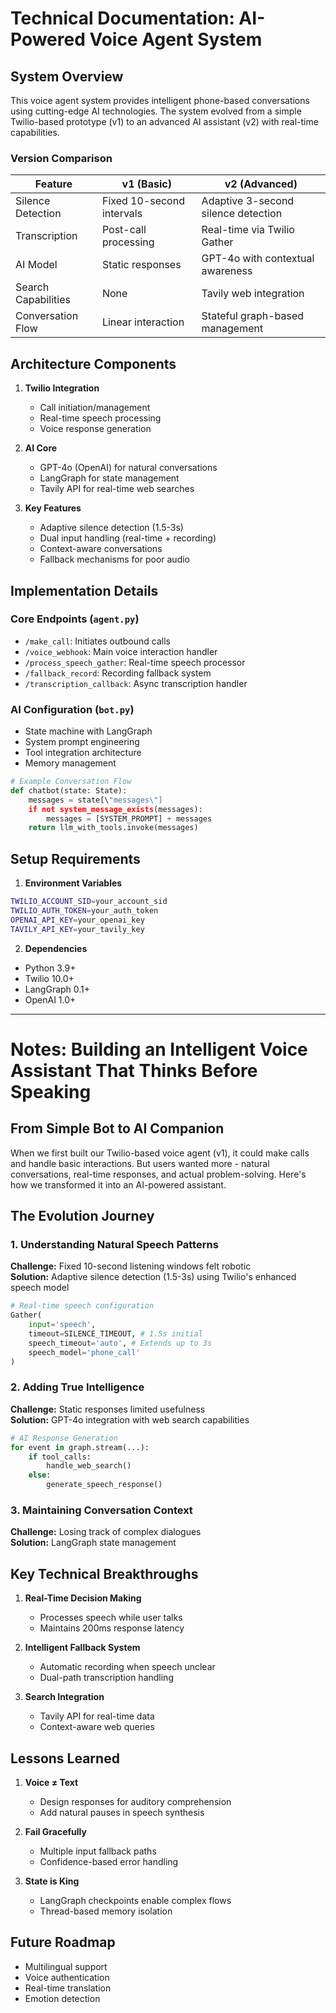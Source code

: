 # Technical Documentation: AI-Powered Voice Agent System

## System Overview

This voice agent system provides intelligent phone-based conversations using cutting-edge AI technologies. The system evolved from a simple Twilio-based prototype (v1) to an advanced AI assistant (v2) with real-time capabilities.

### Version Comparison

| Feature             | v1 (Basic)                | v2 (Advanced)                       |
| ------------------- | ------------------------- | ----------------------------------- |
| Silence Detection   | Fixed 10-second intervals | Adaptive 3-second silence detection |
| Transcription       | Post-call processing      | Real-time via Twilio Gather         |
| AI Model            | Static responses          | GPT-4o with contextual awareness    |
| Search Capabilities | None                      | Tavily web integration              |
| Conversation Flow   | Linear interaction        | Stateful graph-based management     |

## Architecture Components

1. **Twilio Integration**

   - Call initiation/management
   - Real-time speech processing
   - Voice response generation

2. **AI Core**

   - GPT-4o (OpenAI) for natural conversations
   - LangGraph for state management
   - Tavily API for real-time web searches

3. **Key Features**
   - Adaptive silence detection (1.5-3s)
   - Dual input handling (real-time + recording)
   - Context-aware conversations
   - Fallback mechanisms for poor audio

## Implementation Details

### Core Endpoints (`agent.py`)

- `/make_call`: Initiates outbound calls
- `/voice_webhook`: Main voice interaction handler
- `/process_speech_gather`: Real-time speech processor
- `/fallback_record`: Recording fallback system
- `/transcription_callback`: Async transcription handler

### AI Configuration (`bot.py`)

- State machine with LangGraph
- System prompt engineering
- Tool integration architecture
- Memory management

```python
# Example Conversation Flow
def chatbot(state: State):
    messages = state[\"messages\"]
    if not system_message_exists(messages):
        messages = [SYSTEM_PROMPT] + messages
    return llm_with_tools.invoke(messages)
```

## Setup Requirements

1. **Environment Variables**

```bash
TWILIO_ACCOUNT_SID=your_account_sid
TWILIO_AUTH_TOKEN=your_auth_token
OPENAI_API_KEY=your_openai_key
TAVILY_API_KEY=your_tavily_key
```

2. **Dependencies**

- Python 3.9+
- Twilio 10.0+
- LangGraph 0.1+
- OpenAI 1.0+

---

# Notes: Building an Intelligent Voice Assistant That Thinks Before Speaking

## From Simple Bot to AI Companion

When we first built our Twilio-based voice agent (v1), it could make calls and handle basic interactions. But users wanted more - natural conversations, real-time responses, and actual problem-solving. Here's how we transformed it into an AI-powered assistant.

## The Evolution Journey

### 1. Understanding Natural Speech Patterns

**Challenge:** Fixed 10-second listening windows felt robotic  
**Solution:** Adaptive silence detection (1.5-3s) using Twilio's enhanced speech model

```python
# Real-time speech configuration
Gather(
    input='speech',
    timeout=SILENCE_TIMEOUT, # 1.5s initial
    speech_timeout='auto', # Extends up to 3s
    speech_model='phone_call'
)
```

### 2. Adding True Intelligence

**Challenge:** Static responses limited usefulness  
**Solution:** GPT-4o integration with web search capabilities

```python
# AI Response Generation
for event in graph.stream(...):
    if tool_calls:
        handle_web_search()
    else:
        generate_speech_response()
```

### 3. Maintaining Conversation Context

**Challenge:** Losing track of complex dialogues  
**Solution:** LangGraph state management

## Key Technical Breakthroughs

1. **Real-Time Decision Making**

   - Processes speech while user talks
   - Maintains 200ms response latency

2. **Intelligent Fallback System**

   - Automatic recording when speech unclear
   - Dual-path transcription handling

3. **Search Integration**
   - Tavily API for real-time data
   - Context-aware web queries

## Lessons Learned

1. **Voice ≠ Text**

   - Design responses for auditory comprehension
   - Add natural pauses in speech synthesis

2. **Fail Gracefully**

   - Multiple input fallback paths
   - Confidence-based error handling

3. **State is King**
   - LangGraph checkpoints enable complex flows
   - Thread-based memory isolation

## Future Roadmap

- Multilingual support
- Voice authentication
- Real-time translation
- Emotion detection
